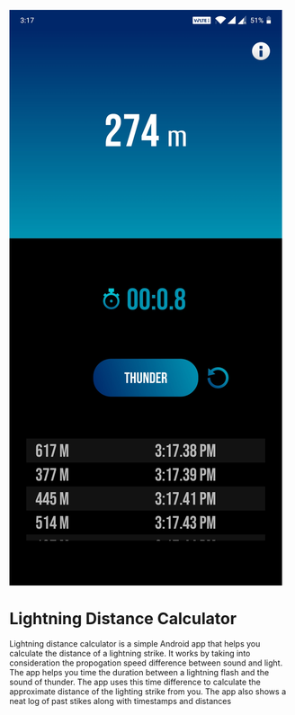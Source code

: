 ![Alt text](https://github.com/ashwinvishesh/LightningDistanceCalculator/raw/master/newscreenshot.jpg?raw=true "ScreenShot")
# Lightning Distance Calculator
Lightning distance calculator is a simple Android app that helps you calculate the distance of a lightning strike.
It works by taking into consideration the propogation speed difference between sound and light. The app helps you
time the duration between a lightning flash and the sound of thunder. The app uses this time difference to calculate
the approximate distance of the lighting strike from you. The app also shows a neat log of past stikes along with
timestamps and distances
